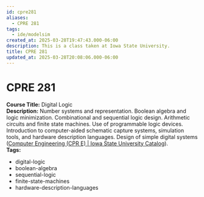 ```yaml
---
id: cpre281
aliases:
  - CPRE 281
tags:
  - ide/modelsim
created_at: 2025-03-28T19:47:43.000-06:00
description: This is a class taken at Iowa State University.
title: CPRE 281
updated_at: 2025-03-28T20:08:06.000-06:00
---
```


# CPRE 281

**Course Title:** Digital Logic  
**Description:** Number systems and representation. Boolean algebra and logic minimization. Combinational and sequential logic design. Arithmetic circuits and finite state machines. Use of programmable logic devices. Introduction to computer-aided schematic capture systems, simulation tools, and hardware description languages. Design of simple digital systems ([Computer Engineering (CPR E) | Iowa State University Catalog](https://catalog.iastate.edu/previouscatalogs/2022-2023/azcourses/cpr_e/#:~:text=Number%20systems%20and%20representation,Design%20of%20simple%20digital%20systems)).  
**Tags:**  
- digital-logic  
- boolean-algebra  
- sequential-logic  
- finite-state-machines  
- hardware-description-languages  
